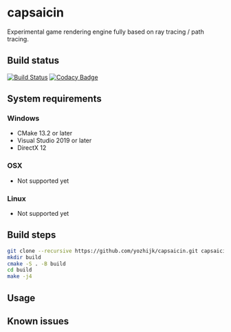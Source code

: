 # capsaicin
Experimental game rendering engine fully based on ray tracing / path tracing.

## Build status
[![Build Status](https://travis-ci.org/yozhijk/capsaicin.svg?branch=master)](https://travis-ci.org/yozhijk/capsaicin)
[![Codacy Badge](https://api.codacy.com/project/badge/Grade/fb3240c085bb4916bbd27cd3b426c0ac)](https://www.codacy.com/manual/yozhijk/capsaicin?utm_source=github.com&amp;utm_medium=referral&amp;utm_content=yozhijk/capsaicin&amp;utm_campaign=Badge_Grade)

## System requirements
### Windows

-  CMake 13.2 or later
-  Visual Studio 2019 or later
-  DirectX 12

### OSX

- Not supported yet

### Linux

- Not supported yet

## Build steps
```sh
git clone --recursive https://github.com/yozhijk/capsaicin.git capsaicin
mkdir build
cmake -S . -B build
cd build
make -j4
```
## Usage

## Known issues
